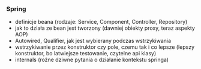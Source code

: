 ### Spring
- definicje beana (rodzaje: Service, Component, Controller, Repository)
- jak to działa ze bean jest tworzony (dawniej obiekty proxy, teraz aspekty AOP)
- Autowired, Qualifier, jak jest wybierany podczas wstrzykiwania
- wstrzykiwanie przez konstruktor czy pole, czemu tak i co lepsze (lepszy konstruktor, bo latwiejsze testowanie, czytelne api klasy)
- internals (rożne dziwne pytania o działanie kontekstu springa)

